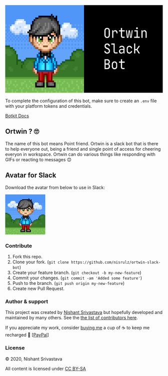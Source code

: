 <img src="header.jpg" height=280 />

To complete the configuration of this bot, make sure to create an `.env` file with your platform tokens and credentials.

[Botkit Docs](https://botkit.ai/docs/v4)

## Ortwin ? 🙄
The name of this bot means Point friend. Ortwin is a slack bot that is there to help everyone out, being a friend and single point of access for cheering everyon in workspace. Ortwin can do various things like responding with GIFs or reacting to messages 😊

## Avatar for Slack
Download the avatar from below to use in Slack:

<img src="avatar.png" height=128 />


### Contribute

1. Fork this repo.
1. Clone your fork. (`git clone https://github.com/nisrulz/ortwin-slack-bot`)
1. Create your feature branch. (`git checkout -b my-new-feature`)
1. Commit your changes. (`git commit -am 'Added some feature'`)
1. Push to the branch. (`git push origin my-new-feature`)
1. Create new Pull Request.

### Author & support

This project was created by [Nishant Srivastava](https://github.com/nisrulz/nisrulz.github.io#nishant-srivastava) but hopefully developed and maintained by many others. See the [the list of contributors here](https://github.com/nisrulz/ortwin-slack-bot/graphs/contributors).

If you appreciate my work, consider [buying me](https://www.paypal.me/nisrulz/5usd) a cup of :coffee: to keep me recharged :metal: [[PayPal](https://www.paypal.me/nisrulz/5usd)]

### License

© 2020, Nishant Srivastava

All content is licensed under [CC BY-SA](/LICENSE.md)